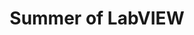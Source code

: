 ---
title: "Summer of LabVIEW"
externalUrl: https://summeroflabview.com/
summary: "Summer of LabVIEW is a set of challenges that aims to grow excitement and skills around LabVIEW development. Whether for competitions amongst coworkers, publicly run challenges, or just for fun this website will house all the information you need to get started and to submit entries for public challenges."
showSummary: true
showAuthor: false
showEdit: false
showWordCount: false
showHeadingAnchors: false
sharingLinks: false
showZenMode: false
showPagination: false
showRelatedContent: false
categories:
 - "Find Answers"
 - "Connect with Others"
tags:
 - "Community"
 - "Competition"
 - "Online"
---